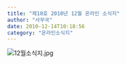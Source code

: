 ```yaml
---
title: "제10호 2010년 12월 온라인 소식지"
author: "사무국"
date: 2010-12-14T10:18:56
category: "온라인소식지"
---
```


![12월소식지.jpg](/files/attach/images/1659/681/001/35b062bfd9c7ac24aa6da372bb679941.jpg)
